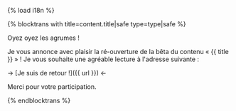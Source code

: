 {% load i18n %}

{% blocktrans with title=content.title|safe type=type|safe %}

Oyez oyez les agrumes !

Je vous annonce avec plaisir la ré-ouverture de la bêta du contenu 
« {{ title }} » ! Je vous souhaite une agréable lecture à l'adresse 
suivante :

-> [Je suis de retour !]({{ url }}) <-

Merci pour votre participation.

{%  endblocktrans %}
